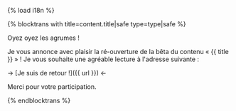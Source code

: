 {% load i18n %}

{% blocktrans with title=content.title|safe type=type|safe %}

Oyez oyez les agrumes !

Je vous annonce avec plaisir la ré-ouverture de la bêta du contenu 
« {{ title }} » ! Je vous souhaite une agréable lecture à l'adresse 
suivante :

-> [Je suis de retour !]({{ url }}) <-

Merci pour votre participation.

{%  endblocktrans %}
